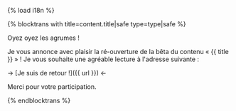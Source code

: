 {% load i18n %}

{% blocktrans with title=content.title|safe type=type|safe %}

Oyez oyez les agrumes !

Je vous annonce avec plaisir la ré-ouverture de la bêta du contenu 
« {{ title }} » ! Je vous souhaite une agréable lecture à l'adresse 
suivante :

-> [Je suis de retour !]({{ url }}) <-

Merci pour votre participation.

{%  endblocktrans %}
